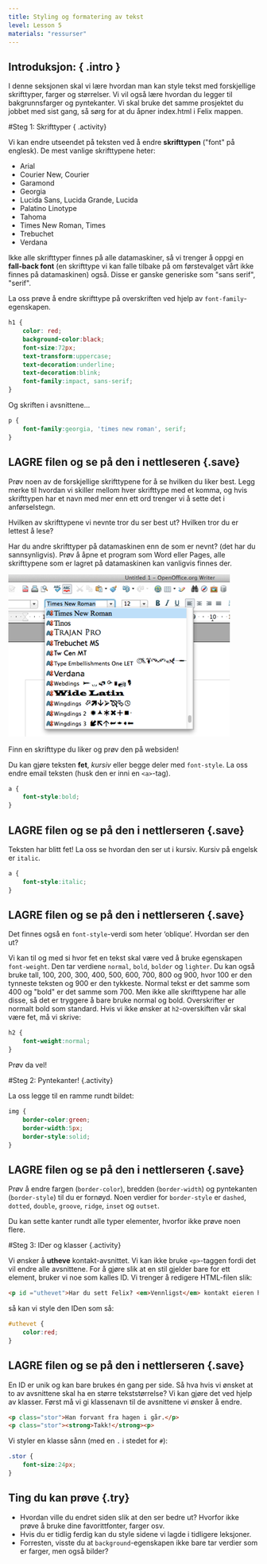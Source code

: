 ```yaml
---
title: Styling og formatering av tekst
level: Lesson 5
materials: "ressurser"
---
```


## __Introduksjon:__ { .intro }
I denne seksjonen skal vi lære hvordan man kan style tekst med forskjellige skrifttyper, farger og størrelser. Vi vil også lære hvordan du legger til bakgrunnsfarger og pyntekanter. Vi skal bruke det samme prosjektet du jobbet med sist gang, så sørg for at du åpner index.html i Felix mappen.

#Steg 1: Skrifttyper { .activity}

Vi kan endre utseendet på teksten ved å endre __skrifttypen__ ("font" på englesk). De mest vanlige skrifttypene heter:

* Arial
* Courier New, Courier
* Garamond
* Georgia
* Lucida Sans, Lucida Grande, Lucida
* Palatino Linotype
* Tahoma
* Times New Roman, Times
* Trebuchet
* Verdana

Ikke alle skrifttyper finnes på alle datamaskiner, så vi trenger å oppgi en  __fall-back font__ (en skrifttype vi kan falle tilbake på om førstevalget vårt ikke finnes på datamaskinen) også. Disse er ganske generiske som "sans serif", "serif".

La oss prøve å endre skrifttype på overskriften ved hjelp av `font-family`-egenskapen.

```css
h1 {
	color: red;
	background-color:black;
	font-size:72px;
	text-transform:uppercase;
	text-decoration:underline;
	text-decoration:blink;
	font-family:impact, sans-serif;
}
```
Og skriften i avsnittene...

```css
p {
	font-family:georgia, 'times new roman', serif;
}
```

## __LAGRE__ filen og se på den i nettleseren {.save}

Prøv noen av de forskjellige skrifttypene for å se hvilken du liker best. Legg merke til hvordan vi skiller mellom hver skrifttype med et komma, og hvis skrifttypen har et navn med mer enn ett ord trenger vi å sette det i anførselstegn.

Hvilken av skrifttypene vi nevnte tror du ser best ut? Hvilken tror du er lettest å lese?

Har du andre skrifttyper på datamaskinen enn de som er nevnt? (det har du sannsynligvis). Prøv å åpne et program som Word eller Pages, alle skrifttypene som er lagret på datamaskinen kan vanligvis finnes der.

![screenshot](fonts.png)

Finn en skrifttype du liker og prøv den på websiden!

Du kan gjøre teksten __fet__, *kursiv* eller begge deler med `font-style`. La oss endre email teksten (husk den er inni en `<a>`-tag).

```css
a {
	font-style:bold;
}
```

## __LAGRE__ filen og se på den i nettlerseren {.save}

Teksten har blitt fet! La oss se hvordan den ser ut i kursiv. Kursiv på engelsk er `italic`.

```css
a {
	font-style:italic;
}
```
## __LAGRE__ filen og se på den i nettlerseren {.save}

Det finnes også en `font-style`-verdi som heter ‘oblique’. Hvordan ser den ut?

Vi kan til og med si hvor fet en tekst skal være ved å bruke egenskapen `font-weight`. Den tar verdiene `normal`, `bold`, `bolder` og `lighter`. Du kan også bruke tall, 100, 200, 300, 400, 500, 600, 700, 800 og 900, hvor 100 er den tynneste teksten og 900 er den tykkeste. Normal tekst er det samme som 400 og "bold" er det samme som 700. Men ikke alle skrifttypene har alle disse, så det er tryggere å bare bruke normal og bold. Overskrifter er normalt bold som standard. Hvis vi ikke ønsker at `h2`-overskiften vår skal være fet, må vi skrive:

```css
h2 {
	font-weight:normal;
}
```

Prøv da vel!

#Steg 2: Pyntekanter! {.activity}

La oss legge til en ramme rundt bildet:

```css
img {
	border-color:green;
	border-width:5px;
	border-style:solid;
}
```
## __LAGRE__ filen og se på den i nettlerseren {.save}

Prøv å endre fargen (`border-color`), bredden (`border-width`) og pyntekanten (`border-style`) til du er fornøyd. Noen verdier for `border-style` er `dashed`, `dotted`, `double`, `groove`, `ridge`, `inset` og `outset`.

Du kan sette kanter rundt alle typer elementer, hvorfor ikke prøve noen flere.

#Steg 3: IDer og klasser {.activity}

Vi ønsker å __utheve__ kontakt-avsnittet. Vi kan ikke bruke `<p>`-taggen fordi det vil endre alle avsnittene. For å gjøre slik at en stil gjelder bare for ett element, bruker vi noe som kalles ID. Vi trenger å redigere HTML-filen slik:

```html
<p id ="uthevet">Har du sett Felix? <em>Vennligst</em> kontakt eieren hans på <a href="mailto:eierentilfelix@email.com">eierentilfelix@email.com</a</p>
```
så kan vi style den IDen som så:

```css
#uthevet {
	color:red;
}
```
## __LAGRE__ filen og se på den i nettlerseren {.save}
En ID er unik og kan bare brukes én gang per side. Så hva hvis vi ønsket at to av avsnittene skal ha en større tekststørrelse? Vi kan gjøre det ved hjelp av klasser. Først må vi gi klassenavn til de avsnittene vi ønsker å endre.

```html
<p class="stor">Han forvant fra hagen i går.</p>
<p class="stor"><strong>Takk!</strong><p>
```
Vi styler en klasse sånn (med en `.` i stedet for `#`):

```css
.stor {
	font-size:24px;
}
```

## Ting du kan prøve {.try}

+ Hvordan ville du endret siden slik at den ser bedre ut? Hvorfor ikke prøve å bruke dine favorittfonter, farger osv.
+ Hvis du er tidlig ferdig kan du style sidene vi lagde i tidligere leksjoner.
+ Forresten, visste du at `background`-egenskapen ikke bare tar verdier som er farger, men også bilder?
